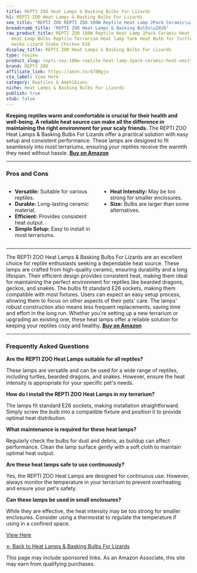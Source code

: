 ```yaml
---
title: REPTI ZOO Heat Lamps & Basking Bulbs For Lizards
h1: REPTI ZOO Heat Lamps & Basking Bulbs For Lizards
seo_title: "REPTI ZOO REPTI ZOO 100W Reptile Heat Lamp 2Pack Ceramic\u2026"
breadcrumb_title: "REPTI ZOO Heat Lamps & Basking Bulbs\u2026"
raw_product_title: REPTI ZOO 100W Reptile Heat Lamp 2Pack Ceramic Heat Emitter Night
  Heat Lamp Bulbs Reptile Terrarium Heat lamp Tank Heat Bulb for Turtle Bearded Dragon
  Gecko Lizard Snake Chicken E26
display_title: REPTI ZOO Heat Lamps & Basking Bulbs For Lizards
type: review
product_slug: repti-zoo-100w-reptile-heat-lamp-2pack-ceramic-heat-emitter-night-heat-873238fd
brand: REPTI ZOO
affiliate_link: https://amzn.to/478Ngjo
cta_label: View Here
category: Reptiles & Amphibians
niche: Heat Lamps & Basking Bulbs For Lizards
publish: true
stub: false
---
```


<div id="intro" class="full-width">
  <p><strong>Keeping reptiles warm and comfortable is crucial for their health and well-being. A reliable heat source can make all the difference in maintaining the right environment for your scaly friends.</strong> The REPTI ZOO Heat Lamps & Basking Bulbs For Lizards offer a practical solution with easy setup and consistent performance. These lamps are designed to fit seamlessly into most terrariums, ensuring your reptiles receive the warmth they need without hassle. <a href="https://amzn.to/478Ngjo" rel="nofollow sponsored noopener" target="_blank"><strong>Buy on Amazon</strong></a></p>
</div>

<hr />
<h3 id="pros-cons">Pros and Cons</h3>
<div class="pc-grid" style="display:grid;grid-template-columns:1fr 1fr;gap:16px;">
  <ul>
    <li><strong>Versatile:</strong> Suitable for various reptiles.</li>
    <li><strong>Durable:</strong> Long-lasting ceramic material.</li>
    <li><strong>Efficient:</strong> Provides consistent heat output.</li>
    <li><strong>Simple Setup:</strong> Easy to install in most terrariums.</li>
  </ul>
  <ul>
    <li><strong>Heat Intensity:</strong> May be too strong for smaller enclosures.</li>
    <li><strong>Size:</strong> Bulbs are larger than some alternatives.</li>
  </ul>
</div>
<hr />

<div class="full-width">
  <p>The REPTI ZOO Heat Lamps & Basking Bulbs For Lizards are an excellent choice for reptile enthusiasts seeking a dependable heat source. These lamps are crafted from high-quality ceramic, ensuring durability and a long lifespan. Their efficient design provides consistent heat, making them ideal for maintaining the perfect environment for reptiles like bearded dragons, geckos, and snakes. The bulbs fit standard E26 sockets, making them compatible with most fixtures. Users can expect an easy setup process, allowing them to focus on other aspects of their pets' care. The lamps' robust construction also means less frequent replacements, saving time and effort in the long run. Whether you're setting up a new terrarium or upgrading an existing one, these heat lamps offer a reliable solution for keeping your reptiles cozy and healthy. <a href="https://amzn.to/478Ngjo" rel="nofollow sponsored noopener" target="_blank"><strong>Buy on Amazon</strong></a></p>
</div>

<hr />
<h3 id="faqs">Frequently Asked Questions</h3>

<p><strong>Are the REPTI ZOO Heat Lamps suitable for all reptiles?</strong></p>
<p>These lamps are versatile and can be used for a wide range of reptiles, including turtles, bearded dragons, and snakes. However, ensure the heat intensity is appropriate for your specific pet's needs.</p>

<p><strong>How do I install the REPTI ZOO Heat Lamps in my terrarium?</strong></p>
<p>The lamps fit standard E26 sockets, making installation straightforward. Simply screw the bulb into a compatible fixture and position it to provide optimal heat distribution.</p>

<p><strong>What maintenance is required for these heat lamps?</strong></p>
<p>Regularly check the bulbs for dust and debris, as buildup can affect performance. Clean the lamp surface gently with a soft cloth to maintain optimal heat output.</p>

<p><strong>Are these heat lamps safe to use continuously?</strong></p>
<p>Yes, the REPTI ZOO Heat Lamps are designed for continuous use. However, always monitor the temperature in your terrarium to prevent overheating and ensure your pet's safety.</p>

<p><strong>Can these lamps be used in small enclosures?</strong></p>
<p>While they are effective, the heat intensity may be too strong for smaller enclosures. Consider using a thermostat to regulate the temperature if using in a confined space.</p>
<p><a class="btn" href="https://amzn.to/478Ngjo" target="_blank" rel="nofollow sponsored noopener">View Here</a></p>
<p><a href="/roundups/reptiles-amphibians/heat-lamps-basking-bulbs-for-lizards/">← Back to Heat Lamps & Basking Bulbs For Lizards</a></p>
<aside class="disclosure">This page may include sponsored links. As an Amazon Associate, this site may earn from qualifying purchases.</aside>
